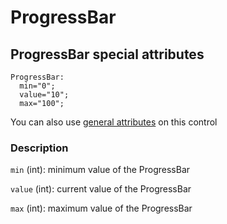 # ProgressBar

## ProgressBar special attributes
    ProgressBar:
      min="0";
      value="10";
      max="100";

You can also use [general attributes](GeneralAttributes.md) on this control

### Description
`min` (int): minimum value of the ProgressBar

`value` (int): current value of the ProgressBar

`max` (int): maximum value of the ProgressBar

